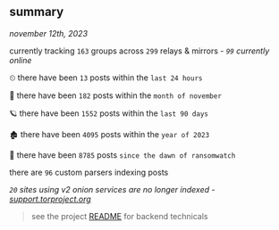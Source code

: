 
## summary
_november 12th, 2023_

currently tracking `163` groups across `299` relays & mirrors - _`99` currently online_

⏲ there have been `13` posts within the `last 24 hours`

🦈 there have been `182` posts within the `month of november`

🪐 there have been `1552` posts within the `last 90 days`

🏚 there have been `4095` posts within the `year of 2023`

🦕 there have been `8785` posts `since the dawn of ransomwatch`

there are `96` custom parsers indexing posts

_`20` sites using v2 onion services are no longer indexed - [support.torproject.org](https://support.torproject.org/onionservices/v2-deprecation/)_

> see the project [README](https://github.com/joshhighet/ransomwatch#ransomwatch--) for backend technicals
